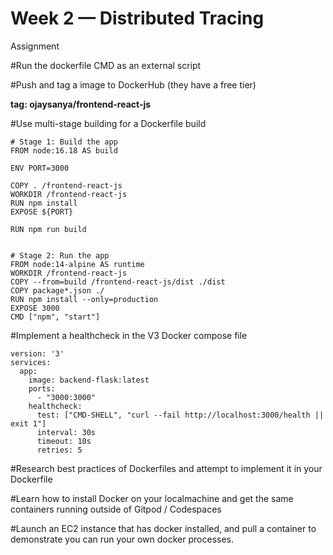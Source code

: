 # Week 2 — Distributed Tracing

Assignment

#Run the dockerfile CMD as an external script



#Push and tag a image to DockerHub (they have a free tier)

**tag: ojaysanya/frontend-react-js**

#Use multi-stage building for a Dockerfile build

```
# Stage 1: Build the app
FROM node:16.18 AS build

ENV PORT=3000

COPY . /frontend-react-js
WORKDIR /frontend-react-js
RUN npm install
EXPOSE ${PORT}

RUN npm run build


# Stage 2: Run the app
FROM node:14-alpine AS runtime
WORKDIR /frontend-react-js
COPY --from=build /frontend-react-js/dist ./dist
COPY package*.json ./
RUN npm install --only=production
EXPOSE 3000
CMD ["npm", "start"]

```
#Implement a healthcheck in the V3 Docker compose file

```
version: '3'
services:
  app:
    image: backend-flask:latest
    ports:
      - "3000:3000"
    healthcheck:
      test: ["CMD-SHELL", "curl --fail http://localhost:3000/health || exit 1"]
      interval: 30s
      timeout: 10s
      retries: 5

```
#Research best practices of Dockerfiles and attempt to implement it in your Dockerfile

#Learn how to install Docker on your localmachine and get the same containers running outside of Gitpod / Codespaces

#Launch an EC2 instance that has docker installed, and pull a container to demonstrate you can run your own docker processes. 
